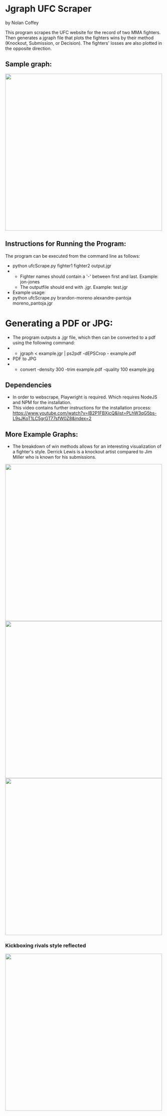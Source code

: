 # Jgraph UFC Scraper
by Nolan Coffey

This program scrapes the UFC website for the record of two MMA fighters. Then generates a jgraph file that plots the fighters wins by their method (Knockout, Submission, or Decision). The fighters' losses are also plotted in the opposite direction.
## Sample graph:
<img src ="https://github.com/ncoffey3/Jgraph-UFC-Scraper/assets/123964103/2d5f34a5-b893-401d-b6e8-6299a0333a59" width = "500" height = "500"> 

## Instructions for Running the Program:
The program can be executed from the command line as follows:
* python ufcScrape.py fighter1 fighter2 output.jgr
* * Fighter names should contain a '-' between first and last. Example: jon-jones
  * The outputfile should end with .jgr. Example: test.jgr
 * Example usage:
 * python ufcScrape.py brandon-moreno alexandre-pantoja moreno_pantoja.jgr

# Generating a PDF or JPG:
* The program outputs a .jgr file, which then can be converted to a pdf using the following command:
* * jgraph < example.jgr | ps2pdf -dEPSCrop - example.pdf
* PDF to JPG
* * convert -density 300 -trim example.pdf -quality 100 example.jpg
   
## Dependencies
* In order to webscrape, Playwright is required. Which requires NodeJS and NPM for the installation.
* This video contains further instructions for the installation process: https://www.youtube.com/watch?v=IB2P1FBXjcQ&list=PLhW3qG5bs-L9sJKoT1LC5grGT77sfW0Z8&index=2



## More Example Graphs:

* The breakdown of win methods allows for an interesting visualization of a fighter's style. Derrick Lewis is a knockout artist compared to Jim Miller who is known for his submissions. 
<img src="https://github.com/ncoffey3/Jgraph-UFC-Scraper/assets/123964103/44719aed-4c19-4d9a-806b-ec5c7fcce54d" width="500" height="500">
<img src="https://github.com/ncoffey3/Jgraph-UFC-Scraper/assets/123964103/4e1e6e96-16d5-418c-9fd2-fa0593a46848" width="500" height="500">
<img src="https://github.com/ncoffey3/Jgraph-UFC-Scraper/assets/123964103/2ff25874-7d26-430f-8500-6b64cecb85fd" width="500" height="500">

### Kickboxing rivals style reflected
<img src="https://github.com/ncoffey3/Jgraph-UFC-Scraper/assets/123964103/5cd2c8aa-2071-4166-a1f9-8df633ccb56d" width="500" height="500">



